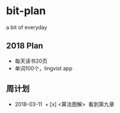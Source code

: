 # bit-plan
a bit of everyday

## 2018 Plan

- 每天读书20页
- 单词100个，lingvist app


## 周计划
+ 2018-03-11
  + [x] <算法图解>  看到第九章
